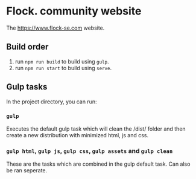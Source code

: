 # Flock. community website

The https://www.flock-se.com website.

## Build order

1. run `npm run build` to build using `gulp`.
2. run `npm run start` to build using `serve`.

## Gulp tasks

In the project directory, you can run:

### `gulp`

Executes the default gulp task which will clean the /dist/ folder and then create a new distribution with minimized html, js and css.

### `gulp html`, `gulp js`, `gulp css`, `gulp assets` and `gulp clean`

These are the tasks which are combined in the gulp default task. Can also be ran seperate.
